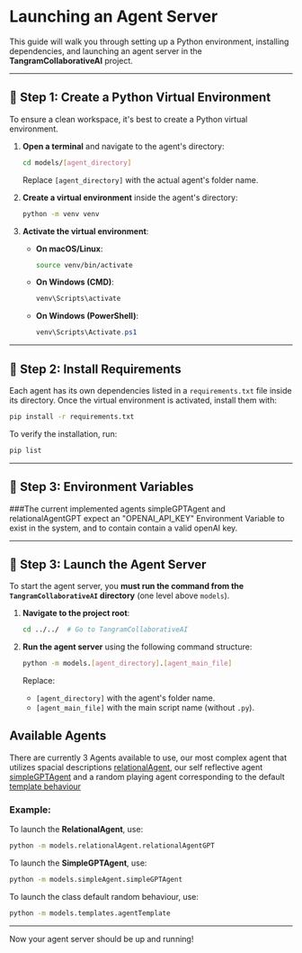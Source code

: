 # Launching an Agent Server

This guide will walk you through setting up a Python environment, installing dependencies, and launching an agent server in the **TangramCollaborativeAI** project.

---

## 🔹 Step 1: Create a Python Virtual Environment

To ensure a clean workspace, it's best to create a Python virtual environment.

1. **Open a terminal** and navigate to the agent's directory:
   ```bash
   cd models/[agent_directory]
   ```
   Replace `[agent_directory]` with the actual agent's folder name.

2. **Create a virtual environment** inside the agent's directory:
   ```bash
   python -m venv venv
   ```

3. **Activate the virtual environment**:
   - **On macOS/Linux**:
     ```bash
     source venv/bin/activate
     ```
   - **On Windows (CMD)**:
     ```cmd
     venv\Scripts\activate
     ```
   - **On Windows (PowerShell)**:
     ```powershell
     venv\Scripts\Activate.ps1
     ```

---

## 🔹 Step 2: Install Requirements

Each agent has its own dependencies listed in a `requirements.txt` file inside its directory. Once the virtual environment is activated, install them with:

```bash
pip install -r requirements.txt
```

To verify the installation, run:

```bash
pip list
```

---

## 🔹 Step 3: Environment Variables

###The current implemented agents simpleGPTAgent and relationalAgentGPT expect an "OPENAI_API_KEY" Environment Variable to exist in the system, and to contain contain a valid openAI key.

---


## 🔹 Step 3: Launch the Agent Server

To start the agent server, you **must run the command from the `TangramCollaborativeAI` directory** (one level above `models`).

1. **Navigate to the project root**:
   ```bash
   cd ../../  # Go to TangramCollaborativeAI
   ```

2. **Run the agent server** using the following command structure:
   ```bash
   python -m models.[agent_directory].[agent_main_file]
   ```

   Replace:
   - `[agent_directory]` with the agent's folder name.
   - `[agent_main_file]` with the main script name (without `.py`).

## Available Agents

There are currently 3 Agents available to use, our most complex agent that utilizes spacial descriptions [relationalAgent](relationalAgent/description.md), our self reflective agent [simpleGPTAgent](simpleAgent/description.md) and a random playing agent corresponding to the default [template behaviour](templates/agentTemplate.py)

### Example:
To launch the **RelationalAgent**, use:
```bash
python -m models.relationalAgent.relationalAgentGPT
```
To launch the **SimpleGPTAgent**, use:
```bash
python -m models.simpleAgent.simpleGPTAgent
```
To launch the class default random behaviour, use:
```bash
python -m models.templates.agentTemplate
```
---

Now your agent server should be up and running! 

